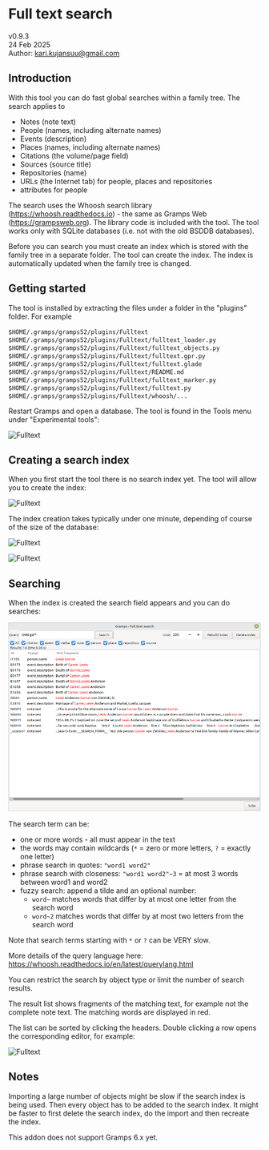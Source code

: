 # Full text search
v0.9.3<br>
24 Feb 2025<br>
Author: kari.kujansuu@gmail.com<br>

## Introduction

With this tool you can do fast global searches within a family tree. The search applies to 
- Notes (note text)
- People (names, including alternate names)
- Events (description)
- Places (names, including alternate names)
- Citations (the volume/page field)
- Sources (source title)
- Repositories (name)
- URLs (the Internet tab) for people, places and repositories
- attributes for people 

The search uses the Whoosh search library (https://whoosh.readthedocs.io) - the same as Gramps Web (https://grampsweb.org). The library code is included with the tool. The tool works only with SQLite databases (i.e. not with the old BSDDB databases).

Before you can search you must create an index which is stored with the family tree in a separate folder. The tool can create the index. The index is automatically updated when the family tree is changed.

## Getting started

The tool is installed by extracting the files under a folder in the "plugins" folder. For example

    $HOME/.gramps/gramps52/plugins/Fulltext
    $HOME/.gramps/gramps52/plugins/Fulltext/fulltext_loader.py
    $HOME/.gramps/gramps52/plugins/Fulltext/fulltext_objects.py
    $HOME/.gramps/gramps52/plugins/Fulltext/fulltext.gpr.py
    $HOME/.gramps/gramps52/plugins/Fulltext/fulltext.glade
    $HOME/.gramps/gramps52/plugins/Fulltext/README.md
    $HOME/.gramps/gramps52/plugins/Fulltext/fulltext_marker.py
    $HOME/.gramps/gramps52/plugins/Fulltext/fulltext.py
    $HOME/.gramps/gramps52/plugins/Fulltext/whoosh/...

Restart Gramps and open a database. The tool is found in the Tools menu under "Experimental tools":

![Fulltext](images/Fulltext-menu.png)

## Creating a search index

When you first start the tool there is no search index yet. The tool will allow you to create the index:

![Fulltext](images/Fulltext-noindex.png)

The index creation takes typically under one minute, depending of course of the size of the database:

![Fulltext](images/Fulltext-building.png)

![Fulltext](images/Fulltext-indexcreated.png)

## Searching

When the index is created the search field appears and you can do searches:

![Fulltext](images/Fulltext-search-results.png)

The search term can be:

* one or more words - all must appear in the text
* the words may contain wildcards (<code>*</code> = zero or more letters, <code>?</code> = exactly one letter)
* phrase search in quotes: <code>"word1 word2"</code>
* phrase search with closeness: <code>"word1 word2"~3</code> = at most 3 words between word1 and word2
* fuzzy search: append a tilde and an optional number:
  * <code>word~</code> matches words that differ by at most one letter from the search word
  * <code>word~2</code> matches words that differ by at most two letters from the search word

Note that search terms starting with <code>*</code> or <code>?</code> can be VERY slow.

More details of the query language here: https://whoosh.readthedocs.io/en/latest/querylang.html

You can restrict the search by object type or limit the number of search results.

The result list shows fragments of the matching text, for example not the complete note text. The matching words are displayed in red. 

The list can be sorted by clicking the headers. Double clicking a row opens the corresponding editor, for example:

![Fulltext](images/Fulltext-editor.png)


## Notes

Importing a large number of objects might be slow if the search index is being used. Then every object has to be added to the search index. It might be faster to first delete the search index, do the import and then recreate the index.

This addon does not support Gramps 6.x yet.




